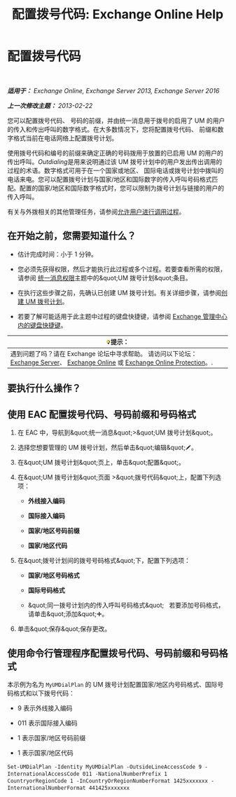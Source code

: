 ﻿---
title: '配置拨号代码: Exchange Online Help'
TOCTitle: 配置拨号代码
ms:assetid: e5b5efee-b734-4f70-8357-11be07b23bd0
ms:mtpsurl: https://technet.microsoft.com/zh-cn/library/Bb124992(v=EXCHG.150)
ms:contentKeyID: 51408288
ms.date: 05/23/2018
mtps_version: v=EXCHG.150
ms.translationtype: MT
---

# 配置拨号代码

 

_**适用于：** Exchange Online, Exchange Server 2013, Exchange Server 2016_

_**上一次修改主题：** 2013-02-22_

您可以配置拨号代码、 号码的前缀，并由统一消息用于拨号的启用了 UM 的用户的传入和传出呼叫的数字格式。在大多数情况下，您将配置拨号代码、 前缀和数字格式当前在电话网络上配置拨号计划。

使用拨号代码和编号的前缀来确定正确的号码拨用于放置的已启用 UM 的用户的传出呼叫。*Outdialing*是用来说明通过该 UM 拨号计划中的用户发出传出调用的过程的术语。数字格式可用于在一个国家或地区、 国际电话或拨号计划中拨叫的电话来电。您可以配置拨号计划与国家/地区和国际数字的传入呼叫号码格式匹配。配置的国家/地区和国际数字格式时，您可以限制为拨号计划与链接的用户的传入呼叫。

有关与外拨相关的其他管理任务，请参阅[允许用户进行调用过程](allowing-users-to-make-calls-procedures-exchange-2013-help.md)。

## 在开始之前，您需要知道什么？

  - 估计完成时间：小于 1 分钟。

  - 您必须先获得权限，然后才能执行此过程或多个过程。若要查看所需的权限，请参阅 [统一消息权限](unified-messaging-permissions-exchange-2013-help.md)主题中的\&quot;UM 拨号计划\&quot;条目。

  - 在执行这些步骤之前，先确认已创建 UM 拨号计划。有关详细步骤，请参阅[创建 UM 拨号计划](create-a-um-dial-plan-exchange-2013-help.md)。

  - 若要了解可能适用于此主题中过程的键盘快捷键，请参阅 [Exchange 管理中心内的键盘快捷键](keyboard-shortcuts-in-the-exchange-admin-center-exchange-online-protection-help.md)。

<table>
<thead>
<tr class="header">
<th><img src="images/Bb124558.tip(EXCHG.150).gif" title="提示" alt="提示" />提示：</th>
</tr>
</thead>
<tbody>
<tr class="odd">
<td>遇到问题了吗？请在 Exchange 论坛中寻求帮助。 请访问以下论坛：<a href="https://go.microsoft.com/fwlink/p/?linkid=60612">Exchange Server</a>、 <a href="https://go.microsoft.com/fwlink/p/?linkid=267542">Exchange Online</a> 或 <a href="https://go.microsoft.com/fwlink/p/?linkid=285351">Exchange Online Protection</a>。.</td>
</tr>
</tbody>
</table>


## 要执行什么操作？

## 使用 EAC 配置拨号代码、号码前缀和号码格式

1.  在 EAC 中，导航到\&quot;统一消息\&quot;\>\&quot;UM 拨号计划\&quot;。

2.  选择您想要管理的 UM 拨号计划，然后单击\&quot;编辑\&quot;![编辑图标](images/Bb124582.6f53ccb2-1f13-4c02-bea0-30690e6ea71d(EXCHG.150).gif "编辑图标")。

3.  在\&quot;UM 拨号计划\&quot;页上，单击\&quot;配置\&quot;。

4.  在\&quot;UM 拨号计划\&quot;页面 \>\&quot;拨号代码\&quot;上，配置下列选项：
    
      - **外线接入编码**
    
      - **国际接入编码**
    
      - **国家/地区号码前缀**
    
      - **国家/地区代码**

5.  在\&quot;拨号计划间的拨号号码格式\&quot;下，配置下列选项：
    
      - **国家/地区号码格式**
    
      - **国际号码格式**
    
      - \&quot;同一拨号计划内的传入呼叫号码格式\&quot;   若要添加号码格式，请单击\&quot;添加\&quot;![添加图标](images/JJ218640.c1e75329-d6d7-4073-a27d-498590bbb558(EXCHG.150).gif "添加图标")。

6.  单击\&quot;保存\&quot;保存更改。

## 使用命令行管理程序配置拨号代码、号码前缀和号码格式

本示例为名为 `MyUMDialPlan` 的 UM 拨号计划配置国家/地区内号码格式、国际号码格式和以下拨号代码：

  - 9 表示外线接入编码

  - 011 表示国际接入编码

  - 1 表示国家/地区号码前缀

  - 1 表示国家/地区代码

<!-- end list -->

    Set-UMDialPlan -Identity MyUMDialPlan -OutsideLineAccessCode 9 -InternationalAccessCode 011 -NationalNumberPrefix 1 CountryorRegionCode 1 -InCountryOrRegionNumberFormat 1425xxxxxxx -InternationalNumberFormat 441425xxxxxxx

